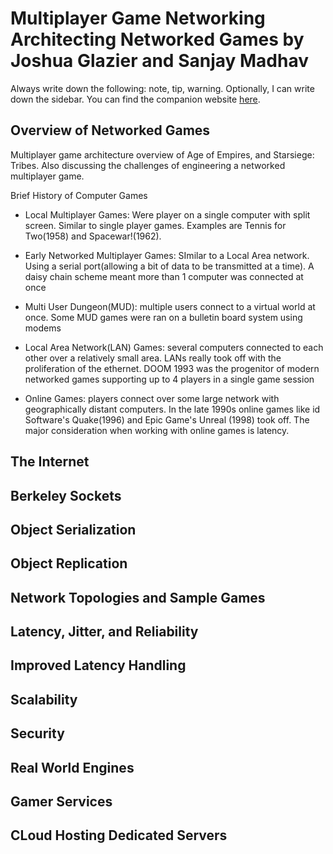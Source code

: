 # Multiplayer Game Networking Architecting Networked Games by Joshua Glazier and Sanjay Madhav
Always write down the following: note, tip, warning. Optionally, I can write down the sidebar. You can find the companion website [here](https://github.com/MultiplayerBook/MultiplayerBook). 
## Overview of Networked Games
Multiplayer game architecture overview of Age of Empires, and Starsiege: Tribes. Also discussing the challenges of engineering a networked multiplayer game. 

Brief History of Computer Games
- Local Multiplayer Games: Were player on a single computer with split screen. Similar to single player games. Examples are Tennis for Two(1958) and Spacewar!(1962).

- Early Networked Multiplayer Games: SImilar to a Local Area network. Using a serial port(allowing a bit of data to be transmitted at a time). A daisy chain scheme meant more than 1 computer was connected at once

- Multi User Dungeon(MUD): multiple users connect to a virtual world at once. Some MUD  games were ran on a bulletin board system using modems

- Local Area Network(LAN) Games: several computers connected to each other over a relatively small area. LANs really took off with the proliferation of the ethernet. DOOM 1993 was the progenitor of modern networked games supporting up to 4 players in a single game session

- Online Games: players connect over some large network with geographically distant computers. In the late 1990s online games like id Software's Quake(1996) and Epic Game's Unreal (1998) took off. The major consideration when working with online games is latency.
## The Internet

## Berkeley Sockets

## Object Serialization

## Object Replication

## Network Topologies and Sample Games

## Latency, Jitter, and Reliability

## Improved Latency Handling

## Scalability

## Security

## Real World Engines

## Gamer Services

## CLoud Hosting Dedicated Servers
